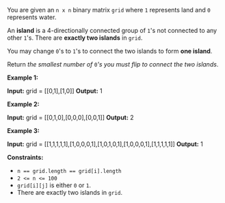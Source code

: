 
You are given an  `n x n`  binary matrix  `grid`  where  `1`  represents land and  `0`  represents water.

An  **island**  is a 4-directionally connected group of  `1`'s not connected to any other  `1`'s. There are  **exactly two islands**  in  `grid`.

You may change  `0`'s to  `1`'s to connect the two islands to form  **one island**.

Return  _the smallest number of_ `0`_'s you must flip to connect the two islands_.

**Example 1:**

**Input:** grid = [[0,1],[1,0]]
**Output:** 1

**Example 2:**

**Input:** grid = [[0,1,0],[0,0,0],[0,0,1]]
**Output:** 2

**Example 3:**

**Input:** grid = [[1,1,1,1,1],[1,0,0,0,1],[1,0,1,0,1],[1,0,0,0,1],[1,1,1,1,1]]
**Output:** 1

**Constraints:**

-   `n == grid.length == grid[i].length`
-   `2 <= n <= 100`
-   `grid[i][j]`  is either  `0`  or  `1`.
-   There are exactly two islands in  `grid`.